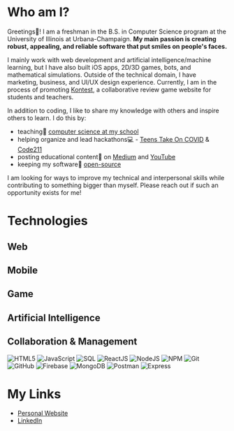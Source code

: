 

<!--
**ashayp22/ashayp22** is a ✨ _special_ ✨ repository because its `README.md` (this file) appears on your GitHub profile.
-->

# Who am I?

Greetings🖖! I am a freshman in the B.S. in Computer Science program at the University of Illinois at Urbana-Champaign. **My main passion is creating robust, appealing, and reliable software that put smiles on people's faces.** 

I mainly work with web development and artificial intelligence/machine learning, but I have also built iOS apps, 2D/3D games, bots, and mathematical simulations. Outside of the technical domain, I have marketing, business, and UI/UX design experience. Currently, I am in the process of promoting [Kontest](http://kontest.us/), a collaborative review game website for students and teachers.

In addition to coding, I like to share my knowledge with others and inspire others to learn. I do this by:

* teaching🏫 [computer science at my school](https://compscikids.net/)
* helping organize and lead hackathons💻 - [Teens Take On COVID](https://teens-take-on-covid.devpost.com/) & [Code211](https://code211.org/)
* posting educational content🧮 on [Medium](https://medium.com/@ashayp22) and [YouTube](https://www.youtube.com/channel/UCC-lrzuSt77LJjqa7bOCYjw)
* keeping my software👐 [open-source](https://github.com/ashayp22/)

I am looking for ways to improve my technical and interpersonal skills while contributing to something bigger than myself. Please reach out if such an opportunity exists for me!

# Technologies

## Web

## Mobile

## Game

## Artificial Intelligence

## Collaboration & Management

![HTML5](https://img.shields.io/badge/-HTML5-ffffff?style=flat&logo=HTML5)
![JavaScript](https://img.shields.io/badge/-JavaScript-ffffff?style=flat&logo=javascript)
![SQL](https://img.shields.io/badge/-SQL-ffffff?style=flat&logo=MySQL)
![ReactJS](https://img.shields.io/badge/-React-ffffff?style=flat&logo=React&logoColor=61DAFB)
![NodeJS](https://img.shields.io/badge/-Node.js-ffffff?style=flat&logo=node.js&logoColor=339933)
![NPM](https://img.shields.io/badge/-NPM-ffffff?style=flat&logo=npm&logoColor=339933)
![Git](https://img.shields.io/badge/-Git-ffffff?style=flat&logo=git&logoColor=F05032)
![GitHub](https://img.shields.io/badge/-GitHub-ffffff?style=flat&logo=github&logoColor=339933)
![Firebase](https://img.shields.io/badge/-Firebase-ffffff?style=flat&logo=firebase&logoColor=FCC624)
![MongoDB](https://img.shields.io/badge/-MongoDB-ffffff?style=flat&logo=mongodb&logoColor=FCC624)
![Postman](https://img.shields.io/badge/-Postman-ffffff?style=flat&logo=postman&logoColor=F05032)
![Express](https://img.shields.io/badge/-Express-ffffff?style=flat&logo=express&logoColor=339933)

# My Links

* [Personal Website](http://ashayp.com/)
* [LinkedIn](https://www.linkedin.com/in/ashay-parikh-a0621619a/)
